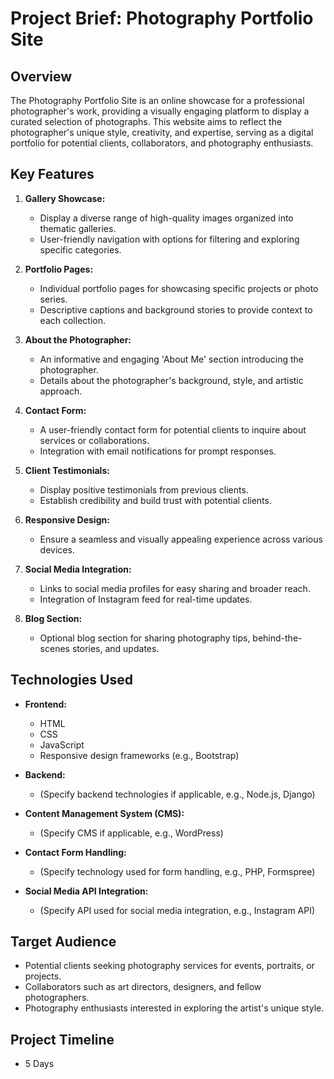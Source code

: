 # Project Brief: Photography Portfolio Site

## Overview

The Photography Portfolio Site is an online showcase for a professional photographer's work, providing a visually engaging platform to display a curated selection of photographs. This website aims to reflect the photographer's unique style, creativity, and expertise, serving as a digital portfolio for potential clients, collaborators, and photography enthusiasts.

## Key Features

1. **Gallery Showcase:**
   - Display a diverse range of high-quality images organized into thematic galleries.
   - User-friendly navigation with options for filtering and exploring specific categories.

2. **Portfolio Pages:**
   - Individual portfolio pages for showcasing specific projects or photo series.
   - Descriptive captions and background stories to provide context to each collection.

3. **About the Photographer:**
   - An informative and engaging 'About Me' section introducing the photographer.
   - Details about the photographer's background, style, and artistic approach.

4. **Contact Form:**
   - A user-friendly contact form for potential clients to inquire about services or collaborations.
   - Integration with email notifications for prompt responses.

5. **Client Testimonials:**
   - Display positive testimonials from previous clients.
   - Establish credibility and build trust with potential clients.

6. **Responsive Design:**
   - Ensure a seamless and visually appealing experience across various devices.

7. **Social Media Integration:**
   - Links to social media profiles for easy sharing and broader reach.
   - Integration of Instagram feed for real-time updates.

8. **Blog Section:**
   - Optional blog section for sharing photography tips, behind-the-scenes stories, and updates.

## Technologies Used

- **Frontend:**
  - HTML
  - CSS
  - JavaScript
  - Responsive design frameworks (e.g., Bootstrap)

- **Backend:**
  - (Specify backend technologies if applicable, e.g., Node.js, Django)

- **Content Management System (CMS):**
  - (Specify CMS if applicable, e.g., WordPress)

- **Contact Form Handling:**
  - (Specify technology used for form handling, e.g., PHP, Formspree)

- **Social Media API Integration:**
  - (Specify API used for social media integration, e.g., Instagram API)

## Target Audience

- Potential clients seeking photography services for events, portraits, or projects.
- Collaborators such as art directors, designers, and fellow photographers.
- Photography enthusiasts interested in exploring the artist's unique style.

## Project Timeline

- 5 Days
